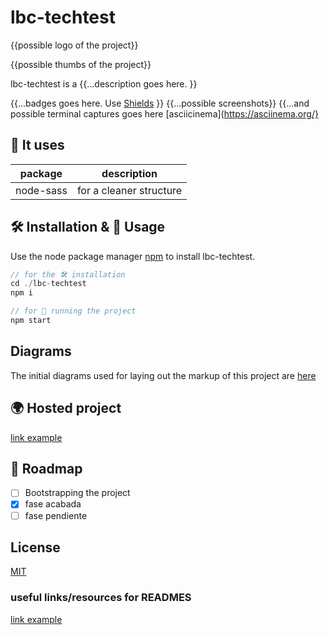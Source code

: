 # lbc-techtest

{{possible logo of the project}}

{{possible thumbs of the project}}

lbc-techtest is a {{...description goes here. }}

{{...badges goes here. Use [Shields](http://shields.io/) }}
{{...possible screenshots}}
{{...and possible terminal captures goes here [asciicinema](https://asciinema.org/}

## 🧾 It uses
| package   | description             |
| --------- | ----------------------- |
| node-sass | for a cleaner structure |

## 🛠 Installation & 🚀 Usage

Use the node package manager [npm](https://npmjs.com/) to install lbc-techtest.

```javascript
// for the 🛠 installation
cd ./lbc-techtest
npm i

// for 🚀 running the project
npm start
```

## Diagrams

The initial diagrams used for laying out the markup of this project are [here](https://drive.google.com/file/d/1VfTO6YbimDCzzje24cbEY4w6coF4V-FJ/view?usp=sharing)

## 🌍 Hosted project
[link example](http://nooooooooooooooo.com/)

## 🚧 Roadmap
- [ ] Bootstrapping the project
- [x] fase acabada
- [ ] fase pendiente

## License
[MIT](https://choosealicense.com/licenses/mit/)

### useful links/resources for READMES
[link example](http://nooooooooooooooo.com/)
